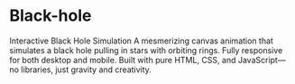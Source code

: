 # Black-hole
Interactive Black Hole Simulation A mesmerizing canvas animation that simulates a black hole pulling in stars with orbiting rings. Fully responsive for both desktop and mobile. Built with pure HTML, CSS, and JavaScript—no libraries, just gravity and creativity.
